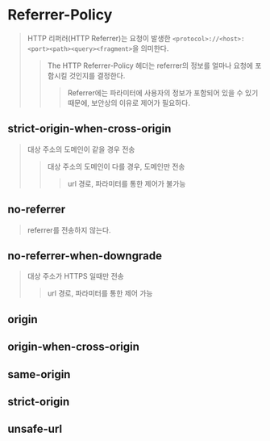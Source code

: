 # Referrer-Policy

> HTTP 리퍼러(HTTP Referrer)는 요청이 발생한 `<protocol>://<host>:<port><path><query><fragment>`을 의미한다.
>
> > The HTTP Referrer-Policy 헤더는 referrer의 정보를 얼마나 요청에 포함시킬 것인지를 결정한다.
> >
> > > Referrer에는 파라미터에 사용자의 정보가 포함되어 있을 수 있기 때문에, 보안상의 이유로 제어가 필요하다.

## strict-origin-when-cross-origin

> 대상 주소의 도메인이 같을 경우 전송
>
> > 대상 주소의 도메인이 다를 경우, 도메인만 전송
> >
> > > url 경로, 파라미터를 통한 제어가 불가능

## no-referrer

> referrer를 전송하지 않는다.

## no-referrer-when-downgrade

> 대상 주소가 HTTPS 일때만 전송
>
> > url 경로, 파라미터를 통한 제어 가능

## origin

## origin-when-cross-origin

## same-origin

## strict-origin

## unsafe-url

